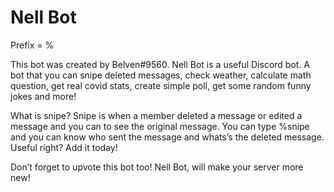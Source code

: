 # Nell Bot

Prefix = %

This bot was created by Belven#9560. Nell Bot is a useful Discord bot. A bot that you can snipe deleted messages, check weather, calculate math question, get real covid stats, create simple poll, get some random funny jokes and more!

What is snipe?
Snipe is when a member deleted a message or edited a message and you can to see the original message. You can type %snipe and you can know who sent the message and whats’s the deleted message. Useful right? Add it today!

Don’t forget to upvote this bot too! Nell Bot, will make your server more new!
